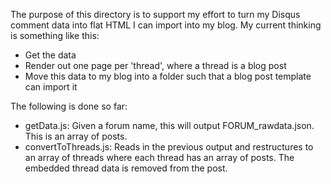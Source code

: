 The purpose of this directory is to support my effort to turn my Disqus comment data into flat HTML
I can import into my blog. My current thinking is something like this:

* Get the data
* Render out one page per 'thread', where a thread is a blog post
* Move this data to my blog into a folder such that a blog post template can import it
  
The following is done so far:

* getData.js: Given a forum name, this will output FORUM_rawdata.json. This is an array of posts.
* convertToThreads.js: Reads in the previous output and restructures to an array of threads where each thread has an array of posts. The embedded thread data is removed from the post.
  

